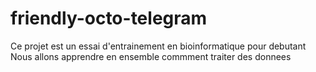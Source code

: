 # friendly-octo-telegram
Ce projet est un essai d'entrainement en bioinformatique pour debutant
Nous allons apprendre en ensemble commment traiter des donnees